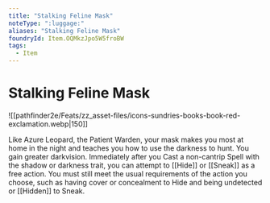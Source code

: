 ```yaml
---
title: "Stalking Feline Mask"
noteType: ":luggage:"
aliases: "Stalking Feline Mask"
foundryId: Item.OQMkzJpo5W5froBW
tags:
  - Item
---
```


# Stalking Feline Mask
![[pathfinder2e/Feats/zz_asset-files/icons-sundries-books-book-red-exclamation.webp|150]]

Like Azure Leopard, the Patient Warden, your mask makes you most at home in the night and teaches you how to use the darkness to hunt. You gain greater darkvision. Immediately after you Cast a non-cantrip Spell with the shadow or darkness trait, you can attempt to [[Hide]] or [[Sneak]] as a free action. You must still meet the usual requirements of the action you choose, such as having cover or concealment to Hide and being undetected or [[Hidden]] to Sneak.
